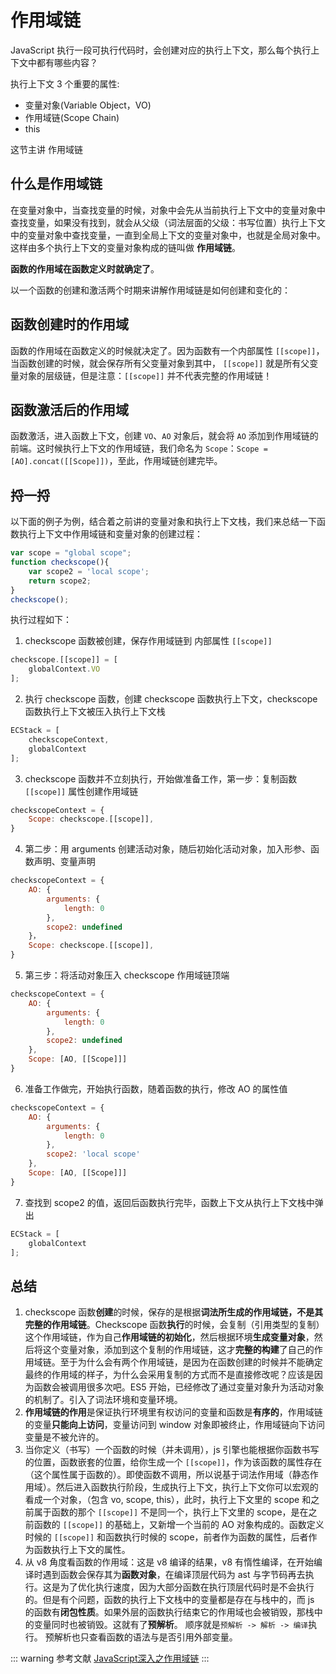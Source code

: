 # 作用域链

JavaScript 执行一段可执行代码时，会创建对应的执行上下文，那么每个执行上下文中都有哪些内容？

执行上下文 3 个重要的属性:

- 变量对象(Variable Object，VO)
- 作用域链(Scope Chain)
- this

这节主讲 作用域链

## 什么是作用域链

在变量对象中，当查找变量的时候，对象中会先从当前执行上下文中的变量对象中查找变量，如果没有找到，就会从父级（词法层面的父级：书写位置）执行上下文中的变量对象中查找变量，一直到全局上下文的变量对象中，也就是全局对象中。这样由多个执行上下文的变量对象构成的链叫做 **作用域链**。

**函数的作用域在函数定义时就确定了**。

以一个函数的创建和激活两个时期来讲解作用域链是如何创建和变化的：

## 函数创建时的作用域

函数的作用域在函数定义的时候就决定了。因为函数有一个内部属性 `[[scope]]`，当函数创建的时候，就会保存所有父变量对象到其中， `[[scope]]` 就是所有父变量对象的层级链，但是注意：`[[scope]]` 并不代表完整的作用域链！

## 函数激活后的作用域

函数激活，进入函数上下文，创建 `VO`、`AO` 对象后，就会将 `AO` 添加到作用域链的前端。这时候执行上下文的作用域链，我们命名为 `Scope`：`Scope = [AO].concat([[Scope]])`，至此，作用域链创建完毕。

## 捋一捋

以下面的例子为例，结合着之前讲的变量对象和执行上下文栈，我们来总结一下函数执行上下文中作用域链和变量对象的创建过程：

```js
var scope = "global scope";
function checkscope(){
    var scope2 = 'local scope';
    return scope2;
}
checkscope();
```

执行过程如下：

1. checkscope 函数被创建，保存作用域链到 内部属性 `[[scope]]`

```js
checkscope.[[scope]] = [
    globalContext.VO
];
```

2. 执行 checkscope 函数，创建 checkscope 函数执行上下文，checkscope 函数执行上下文被压入执行上下文栈

```js
ECStack = [
    checkscopeContext,
    globalContext
];
```

3. checkscope 函数并不立刻执行，开始做准备工作，第一步：复制函数 `[[scope]]` 属性创建作用域链

```js
checkscopeContext = {
    Scope: checkscope.[[scope]],
}
```

4. 第二步：用 arguments 创建活动对象，随后初始化活动对象，加入形参、函数声明、变量声明

```js
checkscopeContext = {
    AO: {
        arguments: {
            length: 0
        },
        scope2: undefined
    }，
    Scope: checkscope.[[scope]],
}
```

5. 第三步：将活动对象压入 checkscope 作用域链顶端

```js
checkscopeContext = {
    AO: {
        arguments: {
            length: 0
        },
        scope2: undefined
    },
    Scope: [AO, [[Scope]]]
}
```

6. 准备工作做完，开始执行函数，随着函数的执行，修改 AO 的属性值

```js
checkscopeContext = {
    AO: {
        arguments: {
            length: 0
        },
        scope2: 'local scope'
    },
    Scope: [AO, [[Scope]]]
}
```

7. 查找到 scope2 的值，返回后函数执行完毕，函数上下文从执行上下文栈中弹出

```js
ECStack = [
    globalContext
];
```

## 总结

1. checkscope 函数**创建**的时候，保存的是根据**词法所生成的作用域链，不是其完整的作用域链**。Checkscope 函数**执行**的时候，会复制（引用类型的复制）这个作用域链，作为自己**作用域链的初始化**，然后根据环境**生成变量对象**，然后将这个变量对象，添加到这个复制的作用域链，这才**完整的构建**了自己的作用域链。至于为什么会有两个作用域链，是因为在函数创建的时候并不能确定最终的作用域的样子，为什么会采用复制的方式而不是直接修改呢？应该是因为函数会被调用很多次吧。ES5 开始，已经修改了通过变量对象升为活动对象的机制了。引入了词法环境和变量环境。
2. **作用域链的作用**是保证执行环境里有权访问的变量和函数是**有序的**，作用域链的变量**只能向上访问**，变量访问到 window 对象即被终止，作用域链向下访问变量是不被允许的。
3. 当你定义（书写）一个函数的时候（并未调用），js 引擎也能根据你函数书写的位置，函数嵌套的位置，给你生成一个 `[[scope]]`，作为该函数的属性存在（这个属性属于函数的）。即使函数不调用，所以说基于词法作用域（静态作用域）。然后进入函数执行阶段，生成执行上下文，执行上下文你可以宏观的看成一个对象，（包含 vo, scope, this），此时，执行上下文里的 scope 和之前属于函数的那个 `[[scope]]` 不是同一个，执行上下文里的 scope，是在之前函数的 `[[scope]]` 的基础上，又新增一个当前的 AO 对象构成的。函数定义时候的 `[[scope]]` 和函数执行时候的 scope，前者作为函数的属性，后者作为函数执行上下文的属性。
4. 从 v8 角度看函数的作用域：这是 v8 编译的结果，v8 有惰性编译，在开始编译时遇到函数会保存其为**函数对象**，在编译顶层代码为 ast 与字节码再去执行。这是为了优化执行速度，因为大部分函数在执行顶层代码时是不会执行的。但是有个问题，函数的执行上下文栈中的变量都是存在与栈中的，而 js 的函数有**闭包性质**。如果外层的函数执行结束它的作用域也会被销毁，那栈中的变量同时也被销毁。这就有了**预解析**。 顺序就是`预解析 -> 解析 -> 编译`执行。 预解析也只查看函数的语法与是否引用外部变量。

::: warning 参考文献
[JavaScript深入之作用域链](https://github.com/mqyqingfeng/Blog/issues/6)
:::
